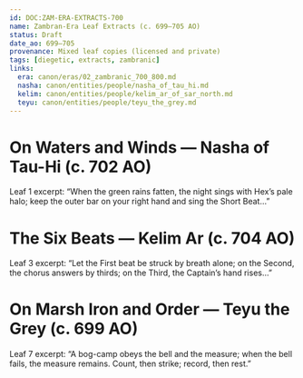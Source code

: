 ```yaml
---
id: DOC:ZAM-ERA-EXTRACTS-700
name: Zambran-Era Leaf Extracts (c. 699–705 AO)
status: Draft
date_ao: 699–705
provenance: Mixed leaf copies (licensed and private)
tags: [diegetic, extracts, zambranic]
links:
  era: canon/eras/02_zambranic_700_800.md
  nasha: canon/entities/people/nasha_of_tau_hi.md
  kelim: canon/entities/people/kelim_ar_of_sar_north.md
  teyu: canon/entities/people/teyu_the_grey.md
---
```


# On Waters and Winds — Nasha of Tau-Hi (c. 702 AO)
Leaf 1 excerpt: “When the green rains fatten, the night sings with Hex’s pale halo; keep the outer bar on your right hand and sing the Short Beat…”

# The Six Beats — Kelim Ar (c. 704 AO)
Leaf 3 excerpt: “Let the First beat be struck by breath alone; on the Second, the chorus answers by thirds; on the Third, the Captain’s hand rises…”

# On Marsh Iron and Order — Teyu the Grey (c. 699 AO)
Leaf 7 excerpt: “A bog-camp obeys the bell and the measure; when the bell fails, the measure remains. Count, then strike; record, then rest.”
